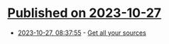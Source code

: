 # [Published on 2023-10-27](index.md)

* [2023-10-27, 08:37:55](https://lobste.rs/s/a3ohwp/get_all_your_sources) - [Get all your sources](https://linus.schreibt.jetzt/posts/include-build-dependencies.html)
